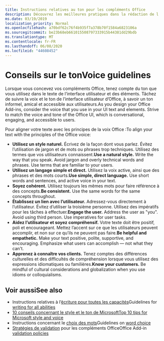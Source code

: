 ```yaml
---
title: Instructions relatives au ton pour les compléments Office
description: Découvrez les meilleures pratiques dans la rédaction de l’aide de l’utilisateur et d’autres chaînes pour les compléments Office.
ms.date: 03/19/2019
localization_priority: Normal
ms.openlocfilehash: a70bdf62c76f4b935f7a378b70f1584a6823106a
ms.sourcegitcommit: be23b68eb661015508797333915b44381dd29bdb
ms.translationtype: MT
ms.contentlocale: fr-FR
ms.lasthandoff: 06/08/2020
ms.locfileid: "44608452"
---
```

# <a name="voice-guidelines"></a><span data-ttu-id="34979-103">Conseils sur le ton</span><span class="sxs-lookup"><span data-stu-id="34979-103">Voice guidelines</span></span>

<span data-ttu-id="34979-p101">Lorsque vous concevez vos compléments Office, tenez compte du ton que vous utilisez dans le texte de l’interface utilisateur et des éléments. Tâchez de suivre la voix et le ton de l’interface utilisateur d’Office, à savoir un ton informel, amical et accessible aux utilisateurs.</span><span class="sxs-lookup"><span data-stu-id="34979-p101">As you design your Office Add-ins, consider the voice that you use in your UI text and elements. Strive to match the voice and tone of the Office UI, which is conversational, engaging, and accessible to users.</span></span> 

<span data-ttu-id="34979-106">Pour aligner votre texte avec les principes de la voix Office :</span><span class="sxs-lookup"><span data-stu-id="34979-106">To align your text with the principles of the Office voice:</span></span>

- <span data-ttu-id="34979-p102">**Utilisez un style naturel.** Écrivez de la façon dont vous parlez. Évitez l’utilisation de jargon et de mots ou phrases trop techniques. Utilisez des termes que vos utilisateurs connaissent.</span><span class="sxs-lookup"><span data-stu-id="34979-p102">**Use a natural style.** Write the way that you speak. Avoid jargon and overly technical words and phrases. Use terms that are familiar to your users.</span></span>
- <span data-ttu-id="34979-p103">**Utilisez un langage simple et direct.** Utilisez la voix active, ainsi que des phrases et des mots courts.</span><span class="sxs-lookup"><span data-stu-id="34979-p103">**Use simple, direct language.** Use short words and sentences, and active voice in your text.</span></span>
- <span data-ttu-id="34979-p104">**Soyez cohérent.** Utilisez toujours les mêmes mots pour faire référence à des concepts.</span><span class="sxs-lookup"><span data-stu-id="34979-p104">**Be consistent.** Use the same words for the same concepts throughout.</span></span>
- <span data-ttu-id="34979-p105">**Établissez un lien avec l’utilisateur.** Adressez-vous directement à l’utilisateur. Évitez d’utiliser la troisième personne. Utilisez des impératifs pour les tâches à effectuer.</span><span class="sxs-lookup"><span data-stu-id="34979-p105">**Engage the user.** Address the user as "you". Avoid using third person. Use imperatives for user tasks.</span></span>
- <span data-ttu-id="34979-p106">**Aidez l’utilisateur et soyez compréhensif.** Votre texte doit être positif, poli et encourageant. Mettez l’accent sur ce que les utilisateurs peuvent accomplir, et non sur ce qu’ils ne peuvent pas faire.</span><span class="sxs-lookup"><span data-stu-id="34979-p106">**Be helpful and empathetic.** Make your text positive, polite, supportive, and encouraging. Emphasize what users can accomplish ― not what they can't.</span></span>
- <span data-ttu-id="34979-p107">**Apprenez à connaître vos clients.** Tenez comptes des différences culturelles et des difficultés de compréhension lorsque vous utilisez des expressions idiomatiques ou familières.</span><span class="sxs-lookup"><span data-stu-id="34979-p107">**Know your customers.** Be mindful of cultural considerations and globalization when you use idioms or colloquialisms.</span></span>

## <a name="see-also"></a><span data-ttu-id="34979-124">Voir aussi</span><span class="sxs-lookup"><span data-stu-id="34979-124">See also</span></span>

- <span data-ttu-id="34979-125">Instructions relatives à l’[écriture pour toutes les capacités](/style-guide/accessibility/writing-all-abilities)</span><span class="sxs-lookup"><span data-stu-id="34979-125">Guidelines for [writing for all abilities](/style-guide/accessibility/writing-all-abilities)</span></span>
- [<span data-ttu-id="34979-126">10 conseils concernant le style et le ton de Microsoft</span><span class="sxs-lookup"><span data-stu-id="34979-126">Top 10 tips for Microsoft style and voice</span></span>](/style-guide/top-10-tips-style-voice)
- <span data-ttu-id="34979-127">Instructions concernant le [choix des mots](/style-guide/word-choice/)</span><span class="sxs-lookup"><span data-stu-id="34979-127">Guidelines on [word choice](/style-guide/word-choice/)</span></span>
- <span data-ttu-id="34979-128">[Stratégies de validation](/legal/marketplace/certification-policies) pour les compléments Office</span><span class="sxs-lookup"><span data-stu-id="34979-128">Office Add-in [validation policies](/legal/marketplace/certification-policies)</span></span>
